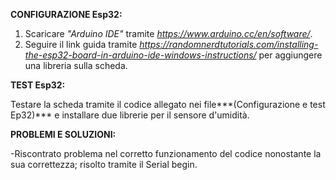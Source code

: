
**CONFIGURAZIONE Esp32:**

1) Scaricare *"Arduino IDE"* tramite *https://www.arduino.cc/en/software/*.
2) Seguire il link guida tramite *https://randomnerdtutorials.com/installing-the-esp32-board-in-arduino-ide-windows-instructions/* per aggiungere una libreria sulla scheda.

**TEST Esp32:**

Testare la scheda tramite il codice allegato nei file***(Configurazione e test Ep32)*** e installare due librerie per il sensore d'umidità.

**PROBLEMI E SOLUZIONI:**

-Riscontrato problema nel corretto funzionamento del codice nonostante la sua correttezza; risolto tramite il Serial begin.
